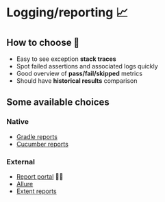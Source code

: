 # Logging/reporting 📈

## How to choose 🤔

- Easy to see exception **stack traces**
- Spot failed assertions and associated logs quickly
- Good overview of **pass/fail/skipped** metrics
- Should have **historical results** comparison

## Some available choices

### Native

- [Gradle reports](https://docs.gradle.org/current/userguide/java_testing.html)
- [Cucumber reports](https://cucumber.io/docs/cucumber/reporting/)

### External

- [Report portal](https://reportportal.io/) 🤘🏼
- [Allure](http://allure.qatools.ru/)
- [Extent reports](https://extentreports.com/)
